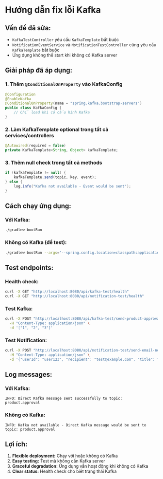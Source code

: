 # Hướng dẫn fix lỗi Kafka

## Vấn đề đã sửa:
- `KafkaTestController` yêu cầu `KafkaTemplate` bắt buộc
- `NotificationEventService` và `NotificationTestController` cũng yêu cầu `KafkaTemplate` bắt buộc
- Ứng dụng không thể start khi không có Kafka server

## Giải pháp đã áp dụng:

### 1. Thêm `@ConditionalOnProperty` vào KafkaConfig
```java
@Configuration
@EnableKafka
@ConditionalOnProperty(name = "spring.kafka.bootstrap-servers")
public class KafkaConfig {
    // Chỉ load khi có cấu hình Kafka
}
```

### 2. Làm KafkaTemplate optional trong tất cả services/controllers
```java
@Autowired(required = false)
private KafkaTemplate<String, Object> kafkaTemplate;
```

### 3. Thêm null check trong tất cả methods
```java
if (kafkaTemplate != null) {
    kafkaTemplate.send(topic, key, event);
} else {
    log.info("Kafka not available - Event would be sent");
}
```

## Cách chạy ứng dụng:

### Với Kafka:
```bash
./gradlew bootRun
```

### Không có Kafka (để test):
```bash
./gradlew bootRun --args='--spring.config.location=classpath:application-no-kafka.yaml'
```

## Test endpoints:

### Health check:
```bash
curl -X GET "http://localhost:8080/api/kafka-test/health"
curl -X GET "http://localhost:8080/api/notification-test/health"
```

### Test Kafka:
```bash
curl -X POST "http://localhost:8080/api/kafka-test/send-product-approval" \
  -H "Content-Type: application/json" \
  -d '["1", "2", "3"]'
```

### Test Notification:
```bash
curl -X POST "http://localhost:8080/api/notification-test/send-email-notification" \
  -H "Content-Type: application/json" \
  -d '{"userId": "user123", "recipient": "test@example.com", "title": "Test"}'
```

## Log messages:

### Với Kafka:
```
INFO: Direct Kafka message sent successfully to topic: product.approval
```

### Không có Kafka:
```
INFO: Kafka not available - Direct Kafka message would be sent to topic: product.approval
```

## Lợi ích:
1. **Flexible deployment:** Chạy với hoặc không có Kafka
2. **Easy testing:** Test mà không cần Kafka server
3. **Graceful degradation:** Ứng dụng vẫn hoạt động khi không có Kafka
4. **Clear status:** Health check cho biết trạng thái Kafka 